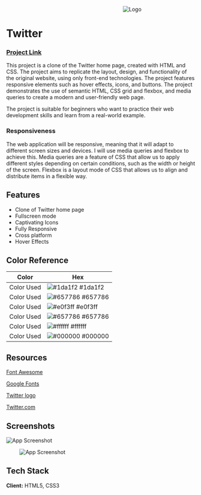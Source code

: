 &nbsp; &nbsp; &nbsp; &nbsp; &nbsp; &nbsp; &nbsp; &nbsp; &nbsp; &nbsp; &nbsp; &nbsp; &nbsp; &nbsp; &nbsp; &nbsp; &nbsp; &nbsp; &nbsp; &nbsp; &nbsp; &nbsp; &nbsp; &nbsp; &nbsp; &nbsp; &nbsp; &nbsp; &nbsp; &nbsp; &nbsp; &nbsp; &nbsp; &nbsp; &nbsp; &nbsp; &nbsp; &nbsp; &nbsp; &nbsp;![Logo](https://www.freeiconspng.com/uploads/download-logo-twitter-blue-symbol-24.png)

# Twitter

### [Project Link](https://its-lakshya.github.io/Twitter/)

This project is a clone of the Twitter home page, created with HTML and CSS. The project aims to replicate the layout, design, and functionality of the original website, using only front-end technologies. The project features responsive elements such as hover effects, icons, and buttons. The project demonstrates the use of semantic HTML, CSS grid and flexbox, and media queries to create a modern and user-friendly web page.

The project is suitable for beginners who want to practice their web development skills and learn from a real-world example.

### Responsiveness

The web application will be responsive, meaning that it will adapt to different screen sizes and devices. I will use media queries and flexbox to achieve this. Media queries are a feature of CSS that allow us to apply different styles depending on certain conditions, such as the width or height of the screen. Flexbox is a layout mode of CSS that allows us to align and distribute items in a flexible way.

## Features

- Clone of Twitter home page
- Fullscreen mode
- Captivating Icons
- Fully Responsive
- Cross platform
- Hover Effects

## Color Reference

| Color             | Hex                                                                |
| ----------------- | ------------------------------------------------------------------ |
| Color Used | ![#1da1f2](https://via.placeholder.com/10/1da1f2?text=+) #1da1f2 |
| Color Used | ![#657786](https://via.placeholder.com/10/657786?text=+) #657786 |
| Color Used | ![#e0f3ff](https://via.placeholder.com/10/e0f3ff?text=+) #e0f3ff |
| Color Used | ![#657786](https://via.placeholder.com/10/657786?text=+) #657786 |
| Color Used | ![#ffffff](https://via.placeholder.com/10/ffffff?text=+) #ffffff |
| Color Used | ![#000000](https://via.placeholder.com/10/000000?text=+) #000000 |


## Resources

[Font Awesome](https://fontawesome.com/)

[Google Fonts](https://fonts.google.com/)

[Twitter logo](https://assets.stickpng.com/images/580b57fcd9996e24bc43c53e.png)

[Twitter.com](https://twitter.com/i/flow/login?redirect_after_login=%2F)


## Screenshots

![App Screenshot](https://i.postimg.cc/J7Bnt8mT/Screenshot-1486.png)

&nbsp; &nbsp; &nbsp; &nbsp; &nbsp;![App Screenshot](https://i.postimg.cc/HkL1c0Xp/Screenshot-2023-07-23-142145.png)

## Tech Stack

**Client:** HTML5, CSS3


